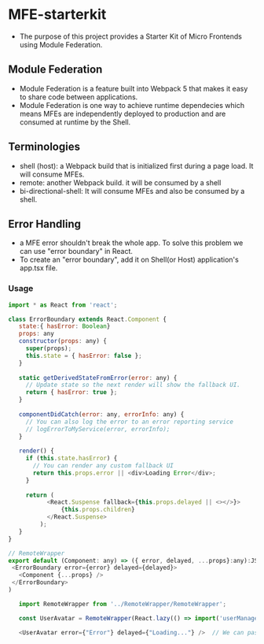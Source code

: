# MFE-starterkit
- The purpose of this project provides a Starter Kit of Micro Frontends using Module Federation.

## Module Federation
- Module Federation is a feature built into Webpack 5 that makes it easy to share code between applications.
- Module Federation is one way to achieve runtime dependecies which means MFEs are independently deployed to production and are consumed at runtime by the Shell.

## Terminologies
- shell (host): a Webpack build that is initialized first during a page load. It will consume MFEs.
- remote: another Webpack build. it will be consumed by a shell
- bi-directional-shell: It will consume MFEs and also be consumed by a shell.

## Error Handling
 - a MFE error shouldn't break the whole app. To solve this problem we can use "error boundary" in React.
 - To create an "error boundary", add it on Shell(or Host) application's app.tsx file.

### Usage
 ```js
 import * as React from 'react';

class ErrorBoundary extends React.Component {
    state:{ hasError: Boolean}
    props: any
    constructor(props: any) {
      super(props);
      this.state = { hasError: false };
    }
  
    static getDerivedStateFromError(error: any) {
      // Update state so the next render will show the fallback UI.
      return { hasError: true };
    }
  
    componentDidCatch(error: any, errorInfo: any) {
      // You can also log the error to an error reporting service
      // logErrorToMyService(error, errorInfo);
    }
  
    render() {
      if (this.state.hasError) {
        // You can render any custom fallback UI
        return this.props.error || <div>Loading Error</div>;
      }
  
      return (
            <React.Suspense fallback={this.props.delayed || <></>}>
                {this.props.children}
            </React.Suspense>    
          ); 
    }
}

// RemoteWrapper
export default (Component: any) => ({ error, delayed, ...props}:any):JSX.Element => (
  <ErrorBoundary error={error} delayed={delayed}>
    <Component {...props} />
  </ErrorBoundary>
)
 ```
 ```js
    import RemoteWrapper from '../RemoteWrapper/RemoteWrapper';

    const UserAvatar = RemoteWrapper(React.lazy(() => import('userManagement/UserAvatar')));

    <UserAvatar error={"Error"} delayed={"Loading..."} />  // We can pass props. {err, delayed, props that the Component need}
 ```